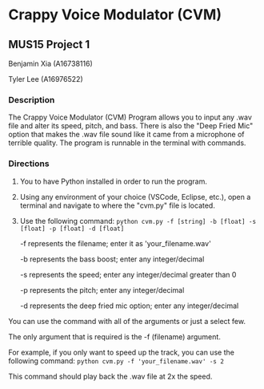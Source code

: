 
# Crappy Voice Modulator (CVM)
## MUS15 Project 1

Benjamin Xia (A16738116)

Tyler Lee (A16976522)

### Description
The Crappy Voice Modulator (CVM) Program allows you to input any .wav file and alter its speed, pitch, and bass. There is also the "Deep Fried Mic" option that makes the .wav file sound like it came from a microphone of terrible quality. The program is runnable in the terminal with commands.

### Directions
1. You to have Python installed in order to run the program.
2. Using any environment of your choice (VSCode, Eclipse, etc.), open a terminal and navigate to where the "cvm.py" file is located.
3. Use the following command:
    ```python cvm.py -f [string] -b [float] -s [float] -p [float] -d [float]```
   
    -f represents the filename; enter it as 'your_filename.wav'
   
    -b represents the bass boost; enter any integer/decimal
   
    -s represents the speed; enter any integer/decimal greater than 0
   
    -p represents the pitch; enter any integer/decimal
   
    -d represents the deep fried mic option; enter any integer/decimal
   

You can use the command with all of the arguments or just a select few.

The only argument that is required is the -f (filename) argument.

For example, if you only want to speed up the track, you can use the following command:
    ```python cvm.py -f 'your_filename.wav' -s 2```

This command should play back the .wav file at 2x the speed.

